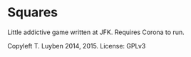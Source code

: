 # Squares
Little addictive game written at JFK. Requires Corona to run. 

Copyleft T. Luyben 2014, 2015. 
License: GPLv3

